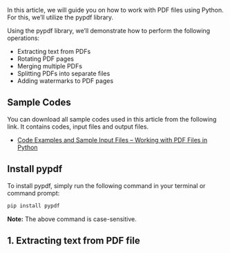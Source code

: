 In this article, we will guide you on how to work with PDF files using Python. For this, we’ll utilize the pypdf library.

Using the pypdf library, we’ll demonstrate how to perform the following operations:

- Extracting text from PDFs  
- Rotating PDF pages  
- Merging multiple PDFs  
- Splitting PDFs into separate files  
- Adding watermarks to PDF pages  

## Sample Codes

You can download all sample codes used in this article from the following link. It contains codes, input files and output files.

- [Code Examples and Sample Input Files – Working with PDF Files in Python][1]

## Install pypdf

To install pypdf, simply run the following command in your terminal or command prompt:

```bash
pip install pypdf
```
**Note:** The above command is case-sensitive.

## 1. Extracting text from PDF file

<script src="https://gist.github.com/fileformat-blog-gists/cfda58da76b68dea4c5269b627901417.js#file-"></script>

<script src="https://gist.github.com/fileformat-blog-gists/b630baa847a71798f6798c597a97da53.js#file-extract-text-from-pdf-using-pypdf-in-python.py"></script>

<script src="https://gist.github.com/shakeel-faiz/e55fa0e8aefa6c4b52efd14ee72a9141.js?file=ConversionAppCellsShak.aspx"></script>

[1]: https://github.com/fileformat-blog-gists/code/tree/main/working-with-pdf-files-in-python
